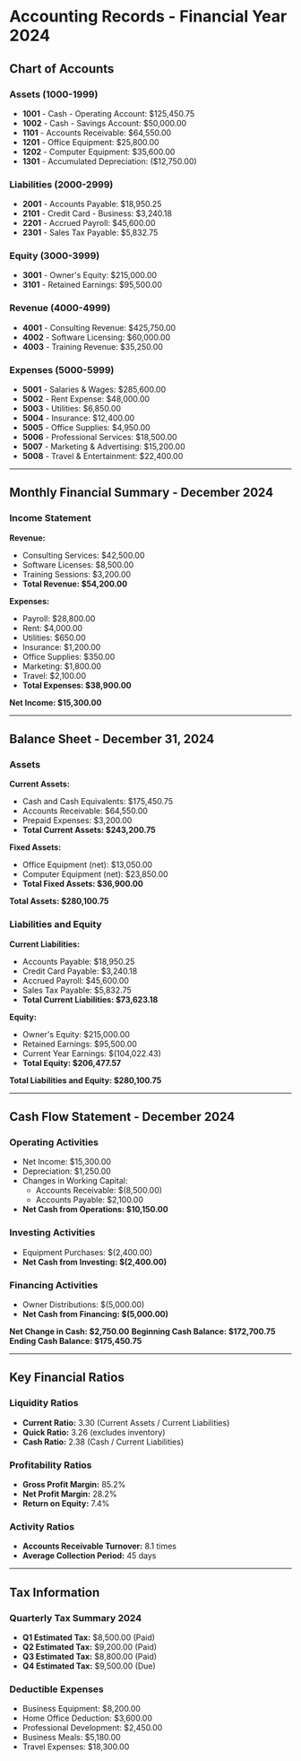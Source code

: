 # Accounting Records - Financial Year 2024

## Chart of Accounts

### Assets (1000-1999)
- **1001** - Cash - Operating Account: $125,450.75
- **1002** - Cash - Savings Account: $50,000.00
- **1101** - Accounts Receivable: $64,550.00
- **1201** - Office Equipment: $25,800.00
- **1202** - Computer Equipment: $35,600.00
- **1301** - Accumulated Depreciation: ($12,750.00)

### Liabilities (2000-2999)
- **2001** - Accounts Payable: $18,950.25
- **2101** - Credit Card - Business: $3,240.18
- **2201** - Accrued Payroll: $45,600.00
- **2301** - Sales Tax Payable: $5,832.75

### Equity (3000-3999)
- **3001** - Owner's Equity: $215,000.00
- **3101** - Retained Earnings: $95,500.00

### Revenue (4000-4999)
- **4001** - Consulting Revenue: $425,750.00
- **4002** - Software Licensing: $60,000.00
- **4003** - Training Revenue: $35,250.00

### Expenses (5000-5999)
- **5001** - Salaries & Wages: $285,600.00
- **5002** - Rent Expense: $48,000.00
- **5003** - Utilities: $6,850.00
- **5004** - Insurance: $12,400.00
- **5005** - Office Supplies: $4,950.00
- **5006** - Professional Services: $18,500.00
- **5007** - Marketing & Advertising: $15,200.00
- **5008** - Travel & Entertainment: $22,400.00

---

## Monthly Financial Summary - December 2024

### Income Statement
**Revenue:**
- Consulting Services: $42,500.00
- Software Licenses: $8,500.00
- Training Sessions: $3,200.00
- **Total Revenue: $54,200.00**

**Expenses:**
- Payroll: $28,800.00
- Rent: $4,000.00
- Utilities: $650.00
- Insurance: $1,200.00
- Office Supplies: $350.00
- Marketing: $1,800.00
- Travel: $2,100.00
- **Total Expenses: $38,900.00**

**Net Income: $15,300.00**

---

## Balance Sheet - December 31, 2024

### Assets
**Current Assets:**
- Cash and Cash Equivalents: $175,450.75
- Accounts Receivable: $64,550.00
- Prepaid Expenses: $3,200.00
- **Total Current Assets: $243,200.75**

**Fixed Assets:**
- Office Equipment (net): $13,050.00
- Computer Equipment (net): $23,850.00
- **Total Fixed Assets: $36,900.00**

**Total Assets: $280,100.75**

### Liabilities and Equity
**Current Liabilities:**
- Accounts Payable: $18,950.25
- Credit Card Payable: $3,240.18
- Accrued Payroll: $45,600.00
- Sales Tax Payable: $5,832.75
- **Total Current Liabilities: $73,623.18**

**Equity:**
- Owner's Equity: $215,000.00
- Retained Earnings: $95,500.00
- Current Year Earnings: $(104,022.43)
- **Total Equity: $206,477.57**

**Total Liabilities and Equity: $280,100.75**

---

## Cash Flow Statement - December 2024

### Operating Activities
- Net Income: $15,300.00
- Depreciation: $1,250.00
- Changes in Working Capital:
  - Accounts Receivable: $(8,500.00)
  - Accounts Payable: $2,100.00
- **Net Cash from Operations: $10,150.00**

### Investing Activities
- Equipment Purchases: $(2,400.00)
- **Net Cash from Investing: $(2,400.00)**

### Financing Activities
- Owner Distributions: $(5,000.00)
- **Net Cash from Financing: $(5,000.00)**

**Net Change in Cash: $2,750.00**
**Beginning Cash Balance: $172,700.75**
**Ending Cash Balance: $175,450.75**

---

## Key Financial Ratios

### Liquidity Ratios
- **Current Ratio:** 3.30 (Current Assets / Current Liabilities)
- **Quick Ratio:** 3.26 (excludes inventory)
- **Cash Ratio:** 2.38 (Cash / Current Liabilities)

### Profitability Ratios
- **Gross Profit Margin:** 85.2%
- **Net Profit Margin:** 28.2%
- **Return on Equity:** 7.4%

### Activity Ratios
- **Accounts Receivable Turnover:** 8.1 times
- **Average Collection Period:** 45 days

---

## Tax Information

### Quarterly Tax Summary 2024
- **Q1 Estimated Tax:** $8,500.00 (Paid)
- **Q2 Estimated Tax:** $9,200.00 (Paid)
- **Q3 Estimated Tax:** $8,800.00 (Paid)
- **Q4 Estimated Tax:** $9,500.00 (Due)

### Deductible Expenses
- Business Equipment: $8,200.00
- Home Office Deduction: $3,600.00
- Professional Development: $2,450.00
- Business Meals: $5,180.00
- Travel Expenses: $18,300.00